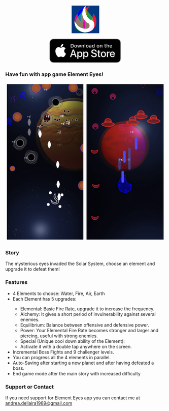 <p class="aligncenter">
    <img src="icon 87.png" alt="icon" />
</p>

<p class="aligncenter">
    <a href="https://apps.apple.com/it/app/element-eyes/id1509916197">
    <img src="Download_on_the_App_Store_Badge_US-UK_RGB_blk_092917.svg" alt="icon" width = "45%" height = "45%" />
    </a>
</p>


### Have fun with app game Element Eyes!


<div class="row">
  <div class="column">
    <img src="2.jpg" alt="2" style="width:100%">
  </div>
  <div class="column">
    <img src="4.jpg" alt="4" style="width:100%">
  </div>
</div>

### Story

The mysterious eyes invaded the Solar System, choose an element and upgrade it to defeat them!

### Features

<ul> 
<li> 4 Elements to choose: Water, Fire, Air, Earth </li>

<li> Each Element has 5 upgrades: </li>
<ul> 
   <li> Elemental: Basic Fire Rate, upgrade it to increase the frequency. </li>
   <li> Alchemy: It gives a short period of invulnerability against several enemies. </li>
   <li> Equilibrium: Balance between offensive and defensive power. </li>
   <li> Power: Your Elemental Fire Rate becomes stronger and larger and piercing, useful with strong enemies. </li>
   <li> Special (Unique cool down ability of the Element): </li>
   <li> Activate it with a double tap anywhere on the screen. </li>
</ul> 
<li> Incremental Boss Fights and 9 challenger levels.

<li> You can progress all the 4 elements in parallel.

<li> Auto-Saving after starting a new planet and after having defeated a boss.

<li> End game mode after the main story with increased difficulty 

</ul> 

### Support or Contact

If you need support for Element Eyes app you can contact me at andrea.dellaira1989@gmail.com


<style>
.aligncenter {
    text-align: center;
}
</style>

<style>
.row {
  display: flex;
}

.column {
  flex: 50.00%;
  padding: 5px;
}
</style>
    
